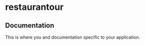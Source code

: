 # restaurantour

## Documentation

This is where you and documentation specific to your application.
